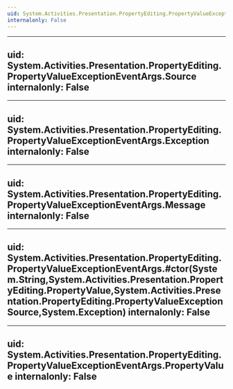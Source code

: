 ```yaml
---
uid: System.Activities.Presentation.PropertyEditing.PropertyValueExceptionEventArgs
internalonly: False
---
```


---
uid: System.Activities.Presentation.PropertyEditing.PropertyValueExceptionEventArgs.Source
internalonly: False
---

---
uid: System.Activities.Presentation.PropertyEditing.PropertyValueExceptionEventArgs.Exception
internalonly: False
---

---
uid: System.Activities.Presentation.PropertyEditing.PropertyValueExceptionEventArgs.Message
internalonly: False
---

---
uid: System.Activities.Presentation.PropertyEditing.PropertyValueExceptionEventArgs.#ctor(System.String,System.Activities.Presentation.PropertyEditing.PropertyValue,System.Activities.Presentation.PropertyEditing.PropertyValueExceptionSource,System.Exception)
internalonly: False
---

---
uid: System.Activities.Presentation.PropertyEditing.PropertyValueExceptionEventArgs.PropertyValue
internalonly: False
---
